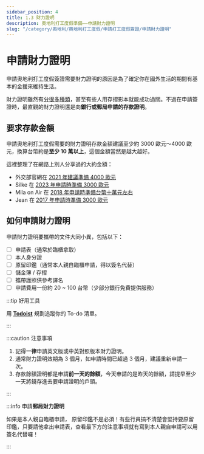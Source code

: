 ```yaml
---
sidebar_position: 4
title: 1.3 財力證明
description: 奧地利打工度假準備——申請財力證明
slug: "/category/奧地利/奧地利打工度假/申請打工度假簽證/申請財力證明"
---
```


# 申請財力證明

申請奧地利打工度假簽證需要財力證明的原因是為了確定你在國外生活的期間有基本的金援來維持生活。

財力證明雖然有[分很多種類](https://rich01.com/how-apply-financial-power-proof-tw/)，甚至有些人用存摺影本就能成功過關。不過在申請簽證時，最直觀的財力證明還是向**銀行或郵局申請的存款證明**。

## 要求存款金額

申請奧地利打工度假需要的財力證明存款金額建議至少約 3000 歐元～4000 歐元，換算台幣約是**至少 10 萬以上**，這個金額當然是越大越好。

這裡整理了在網路上別人分享過的大約金額：
- 外交部官網在 [2021 年建議準備 4000 歐元](https://www.taiwanembassy.org/at/post/2739.html)
- Silke 在 [2023 年申請時準備 3000 歐元](https://silke92548.pixnet.net/blog/post/340001820-apply-for-austria-workingholiday)
- Mila on Air 在 [2018 年申請時準備台幣十萬元左右](https://www.facebook.com/milalaonair/posts/378500182624234/)
- Jean 在 [2017 年申請時準備 3000 歐元](https://ohwanderlin.com/austria-workingholiday/?v=3d9975706be3#%E7%94%B3%E8%AB%8B%E5%A5%A7%E5%9C%B0%E5%88%A9%E6%89%93%E5%B7%A5%E5%BA%A6%E5%81%87%E7%B0%BD%E8%AD%89)
## 如何申請財力證明

申請財力證明要攜帶的文件大同小異，包括以下：
- [ ] 申請表（通常於臨櫃拿取）
- [ ] 本人身分證
- [ ] 原留印鑑（通常本人親自臨櫃申請，得以簽名代替）
- [ ] 儲金簿 / 存摺
- [ ] 攜帶護照供參考譯名
- [ ] 申請費用一份約 20 ~ 100 台幣（少部分銀行免費提供服務）

:::tip 好用工具

用 [**Todoist**](https://get.todoist.io/3d1vczem1yso) 規劃追蹤你的 To-do 清單。

:::

:::caution 注意事項

1. 記得**一律**申請英文版或中英對照版本財力證明。
2. 通常財力證明效期為 3 個月，如申請時間已超過 3 個月，建議重新申請一次。
3. 存款餘額證明都是申請**前一天的餘額**，今天申請的是昨天的餘額，請提早至少一天將錢存進去要申請證明的戶頭。

:::

:::info 申請**郵局財力證明**

如果是本人親自臨櫃申請， 原留印鑑不是必須！有些行員搞不清楚會堅持要原留印鑑，只要請他拿出申請表，查看最下方的注意事項就有寫到本人親自申請可以用簽名代替囉！

:::